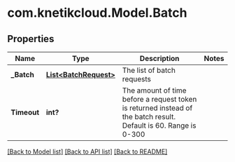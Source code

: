 # com.knetikcloud.Model.Batch
## Properties

Name | Type | Description | Notes
------------ | ------------- | ------------- | -------------
**_Batch** | [**List&lt;BatchRequest&gt;**](BatchRequest.md) | The list of batch requests | 
**Timeout** | **int?** | The amount of time before a request token is returned instead of the batch result.  Default is 60.  Range is 0-300 | 

[[Back to Model list]](../README.md#documentation-for-models) [[Back to API list]](../README.md#documentation-for-api-endpoints) [[Back to README]](../README.md)

